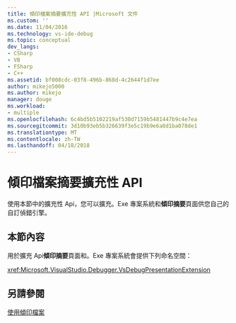 ```yaml
---
title: 傾印檔案摘要擴充性 API |Microsoft 文件
ms.custom: ''
ms.date: 11/04/2016
ms.technology: vs-ide-debug
ms.topic: conceptual
dev_langs:
- CSharp
- VB
- FSharp
- C++
ms.assetid: bf008cdc-03f8-496b-868d-4c2644f1d7ee
author: mikejo5000
ms.author: mikejo
manager: douge
ms.workload:
- multiple
ms.openlocfilehash: 6c4bd5b5102219af530d7159b5481447b9c4e7ea
ms.sourcegitcommit: 3d10b93eb5b326639f3e5c19b9e6a8d1ba078de1
ms.translationtype: MT
ms.contentlocale: zh-TW
ms.lasthandoff: 04/18/2018
---
```

# <a name="dump-file-summary-extensibility-api"></a>傾印檔案摘要擴充性 API
使用本節中的擴充性 Api，您可以擴充。Exe 專案系統和**傾印摘要**頁面供您自己的自訂偵錯引擎。  
  
## <a name="in-this-section"></a>本節內容  
 用於擴充 Api**傾印摘要**頁面和。Exe 專案系統會提供下列命名空間：  
  
 <xref:Microsoft.VisualStudio.Debugger.VsDebugPresentationExtension>  
  
## <a name="see-also"></a>另請參閱  
 [使用傾印檔案](../debugger/using-dump-files.md)